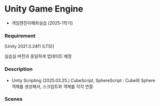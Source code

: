 # Unity Game Engine

- 게임엔진이해와실습 (2025-1학기)

### Requirement

[Unity 2021.3.24f1 (LTS)]

실습실 버전과 동일하게 업데이트 예정

### Description

- Unity Scripting (2025.03.25.)
CubeScript, SphereScript : Cube와 Sphere 객체를 생성해서, 스크립트와 객체를 각각 연결

### Scenes




